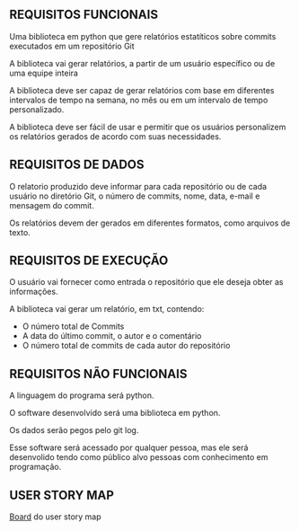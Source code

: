 ## REQUISITOS FUNCIONAIS

Uma biblioteca em python que gere relatórios estatíticos sobre commits executados em um repositório Git

A biblioteca vai gerar relatórios, a partir de um usuário específico ou de uma equipe inteira

A biblioteca deve ser capaz de gerar relatórios com base em diferentes intervalos de tempo na semana, no mês ou em um intervalo de tempo personalizado.

A biblioteca deve ser fácil de usar e permitir que os usuários personalizem os relatórios gerados de acordo com suas necessidades.

## REQUISITOS DE DADOS


O relatorio produzido deve informar para cada repositório ou de cada usuário no diretório Git, o número de commits, nome, data, e-mail e mensagem do commit. 

Os relatórios devem der gerados em diferentes formatos, como arquivos de texto.


## REQUISITOS DE EXECUÇÃO
O usuário vai fornecer como entrada o repositório que ele deseja obter as informações.

A biblioteca vai gerar um relatório, em txt, contendo:
- O  número total de Commits 
- A data do último commit, o autor e o comentário
- O número total de commits de cada autor do repositório


## REQUISITOS NÃO FUNCIONAIS

A linguagem do programa será python.

O software desenvolvido será uma biblioteca em python.

Os dados serão pegos pelo git log.

Esse software será acessado por qualquer pessoa, mas ele será desenvolido tendo como público alvo pessoas com conhecimento em programação.

## USER STORY MAP

[Board](https://miro.com/app/board/uXjVMQBxfUA=/?share_link_id=439291500133) do user story map
